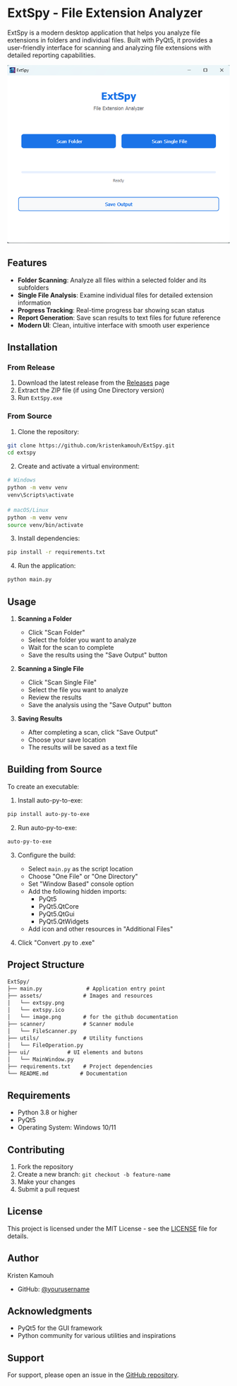 # ExtSpy - File Extension Analyzer

ExtSpy is a modern desktop application that helps you analyze file extensions in folders and individual files. Built with PyQt5, it provides a user-friendly interface for scanning and analyzing file extensions with detailed reporting capabilities.

![ExtSpy Interface](assets/image.png)

## Features

- **Folder Scanning**: Analyze all files within a selected folder and its subfolders
- **Single File Analysis**: Examine individual files for detailed extension information
- **Progress Tracking**: Real-time progress bar showing scan status
- **Report Generation**: Save scan results to text files for future reference
- **Modern UI**: Clean, intuitive interface with smooth user experience

## Installation

### From Release
1. Download the latest release from the [Releases](https://github.com/kristenkamouh/ExtSpy/releases/tag/v2.0.0) page
2. Extract the ZIP file (if using One Directory version)
3. Run `ExtSpy.exe`

### From Source
1. Clone the repository:
```bash
git clone https://github.com/kristenkamouh/ExtSpy.git
cd extspy
```

2. Create and activate a virtual environment:
```bash
# Windows
python -m venv venv
venv\Scripts\activate

# macOS/Linux
python -m venv venv
source venv/bin/activate
```

3. Install dependencies:
```bash
pip install -r requirements.txt
```

4. Run the application:
```bash
python main.py
```

## Usage

1. **Scanning a Folder**
   - Click "Scan Folder"
   - Select the folder you want to analyze
   - Wait for the scan to complete
   - Save the results using the "Save Output" button

2. **Scanning a Single File**
   - Click "Scan Single File"
   - Select the file you want to analyze
   - Review the results
   - Save the analysis using the "Save Output" button

3. **Saving Results**
   - After completing a scan, click "Save Output"
   - Choose your save location
   - The results will be saved as a text file

## Building from Source

To create an executable:

1. Install auto-py-to-exe:
```bash
pip install auto-py-to-exe
```

2. Run auto-py-to-exe:
```bash
auto-py-to-exe
```

3. Configure the build:
   - Select `main.py` as the script location
   - Choose "One File" or "One Directory"
   - Set "Window Based" console option
   - Add the following hidden imports:
     - PyQt5
     - PyQt5.QtCore
     - PyQt5.QtGui
     - PyQt5.QtWidgets
   - Add icon and other resources in "Additional Files"

4. Click "Convert .py to .exe"

## Project Structure
```
ExtSpy/
├── main.py              # Application entry point
├── assets/             # Images and resources
│   └── extspy.png
│   └── extspy.ico
│   └── image.png       # for the github documentation
├── scanner/            # Scanner module
│   └── FileScanner.py
├── utils/              # Utility functions
│   └── FileOperation.py
├── ui/            # UI elements and butons
│   └── MainWindow.py
├── requirements.txt    # Project dependencies
└── README.md          # Documentation
```

## Requirements

- Python 3.8 or higher
- PyQt5
- Operating System: Windows 10/11

## Contributing

1. Fork the repository
2. Create a new branch: `git checkout -b feature-name`
3. Make your changes
4. Submit a pull request

## License

This project is licensed under the MIT License - see the [LICENSE](LICENSE) file for details.

## Author

Kristen Kamouh
- GitHub: [@yourusername](https://github.com/kristenkamouh)

## Acknowledgments

- PyQt5 for the GUI framework
- Python community for various utilities and inspirations

## Support

For support, please open an issue in the [GitHub repository](https://github.com/kristenakamouh/extspy/issues).
